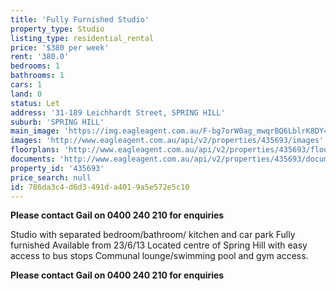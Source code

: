 ```yaml
---
title: 'Fully Furnished Studio'
property_type: Studio
listing_type: residential_rental
price: '$380 per week'
rent: '380.0'
bedrooms: 1
bathrooms: 1
cars: 1
land: 0
status: Let
address: '31-189 Leichhardt Street, SPRING HILL'
suburb: 'SPRING HILL'
main_image: 'https://img.eagleagent.com.au/F-bg7orW0ag_mwqrBQ6LblrK8DY=/1280x854/smart/https://s3-us-west-2.amazonaws.com/eagleagent-orig/images/6826829/410645551-image-M.jpg'
images: 'http://www.eagleagent.com.au/api/v2/properties/435693/images'
floorplans: 'http://www.eagleagent.com.au/api/v2/properties/435693/floorplans'
documents: 'http://www.eagleagent.com.au/api/v2/properties/435693/documents'
property_id: '435693'
price_search: null
id: 786da3c4-d6d3-491d-a401-9a5e572e5c10
---
```

**Please contact Gail on 0400 240 210 for enquiries**

Studio with separated bedroom/bathroom/ kitchen and car park
Fully furnished
Available from 23/6/13
Located centre of Spring Hill with easy access to bus stops
Communal lounge/swimming pool and gym access.

**Please contact Gail on 0400 240 210 for enquiries**